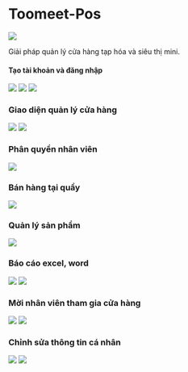 ﻿# Toomeet-Pos

<img src = "./Resources/Logo_text.png"/>

Giải pháp quản lý cửa hàng tạp hóa và siêu thị mini.

#### Tạo tài khoản và đăng nhập
<img width = "" src = "./Screenshots/loading.png"/>
<img src = "./Screenshots/tao_tai_khoan.png"/>
<img src = "./Screenshots/dang_nhap.png"/>

### Giao diện quản lý cửa hàng
<img src = "./Screenshots/dashboard.png"/>
<img src = "./Screenshots/cau_hinh_cua_hang.png"/>

### Phân quyền nhân viên
<img src = "./Screenshots/phan_quyen_nhan_vien.png"/>


### Bán hàng tại quầy
<img src = "./Screenshots/ban_tai_cua_hang.png"/>

### Quản lý sản phẩm
<img src = "./Screenshots/quan_ly_san_pham.png"/>

### Báo cáo excel, word
<img src = "./Screenshots/excel_bao_cao_san_pham.png"/>
<img src = "./Screenshots/bao_cao_hoa_don.png"/>

### Mời nhân viên tham gia cửa hàng
<img src = "./Screenshots/them_nhan_vien.png"/>
<img src = "./Screenshots/mail_moi_lam_viec.png"/>


### Chỉnh sửa thông tin cá nhân
<img src = "./Screenshots/thong_tin_tai_khoan.png"/>
<img src = "./Screenshots/doi_mat_khau.png"/>


